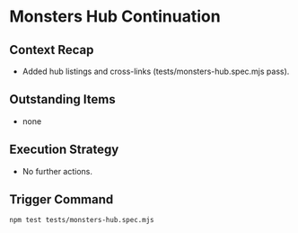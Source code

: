 # Monsters Hub Continuation

## Context Recap
- Added hub listings and cross-links (tests/monsters-hub.spec.mjs pass).

## Outstanding Items
- none

## Execution Strategy
- No further actions.

## Trigger Command
`npm test tests/monsters-hub.spec.mjs`
